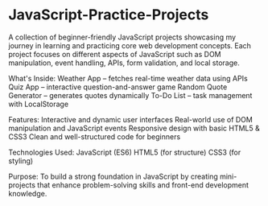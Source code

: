 # JavaScript-Practice-Projects
A collection of beginner-friendly JavaScript projects showcasing my journey in learning and practicing core web development concepts. Each project focuses on different aspects of JavaScript such as DOM manipulation, event handling, APIs, form validation, and local storage.


What's Inside:
Weather App – fetches real-time weather data using APIs
Quiz App – interactive question-and-answer game
Random Quote Generator – generates quotes dynamically
To-Do List – task management with LocalStorage

Features:
Interactive and dynamic user interfaces
Real-world use of DOM manipulation and JavaScript events
Responsive design with basic HTML5 & CSS3
Clean and well-structured code for beginners

Technologies Used:
JavaScript (ES6)
HTML5 (for structure)
CSS3 (for styling)

Purpose:
To build a strong foundation in JavaScript by creating mini-projects that enhance problem-solving skills and front-end development knowledge.
